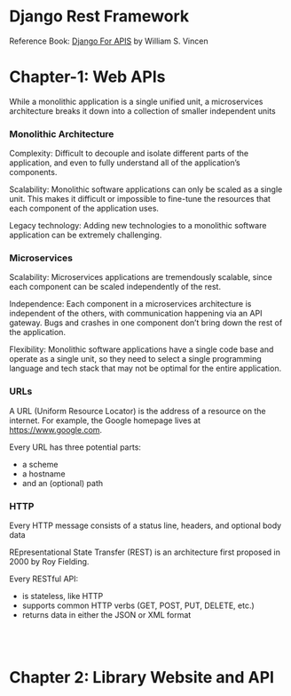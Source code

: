 # Django Rest Framework
Reference Book: [ Django For APIS](https://djangoforapis.com/) by William S. Vincen

# Chapter-1: Web APIs

While a monolithic application is a single unified unit, a microservices architecture breaks it down into a collection of smaller independent units

### Monolithic Architecture
 Complexity: Difficult to decouple and isolate different parts of the application, and even to fully understand all of the application’s components.

Scalability: Monolithic software applications can only be scaled as a single unit. This makes it difficult or impossible to fine-tune the resources that each component of the application uses.

Legacy technology: Adding new technologies to a monolithic software application can be extremely challenging.

### Microservices
 Scalability: Microservices applications are tremendously scalable, since each component can be scaled independently of the rest.

Independence: Each component in a microservices architecture is independent of the others, with communication happening via an API gateway. Bugs and crashes in one component don’t bring down the rest of the application.

Flexibility: Monolithic software applications have a single code base and operate as a single unit, so they need to select a single programming language and tech stack that may not be optimal for the entire application.

### URLs
A URL (Uniform Resource Locator) is the address of a resource on the internet. For example, the
Google homepage lives at https://www.google.com.


Every URL has three potential parts:
- a scheme
- a hostname
- and an (optional) path

### HTTP
Every HTTP message consists of a status line, headers, and optional body data

REpresentational State Transfer (REST) is an architecture first proposed in 2000 by Roy Fielding.

Every RESTful API:
- is stateless, like HTTP
- supports common HTTP verbs (GET, POST, PUT, DELETE, etc.)
- returns data in either the JSON or XML format

<br><br>

# Chapter 2: Library Website and API
